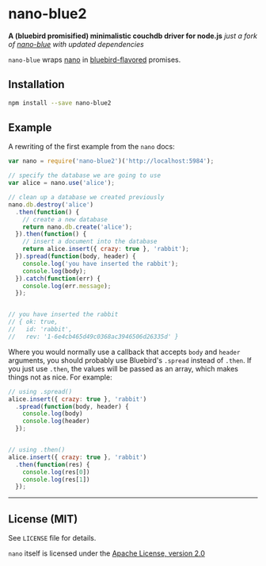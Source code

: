 # nano-blue2
**A (bluebird promisified) minimalistic couchdb driver for node.js**
*just a fork of [nano-blue](https://github.com/bdchauvette/nano-blue) with updated dependencies*

`nano-blue` wraps [nano][] in [bluebird-flavored][] promises.

[nano]: http://github.com/dscape/nano
[bluebird-flavored]: http://github.com/petkaantonov/bluebird

## Installation
```sh
npm install --save nano-blue2
```

## Example
A rewriting of the first example from the `nano` docs:

```javascript
var nano = require('nano-blue2')('http://localhost:5984');

// specify the database we are going to use
var alice = nano.use('alice');

// clean up a database we created previously
nano.db.destroy('alice')
  .then(function() {
    // create a new database
    return nano.db.create('alice');
  }).then(function() {
    // insert a document into the database
    return alice.insert({ crazy: true }, 'rabbit');
  }).spread(function(body, header) {
    console.log('you have inserted the rabbit');
    console.log(body);
  }).catch(function(err) {
    console.log(err.message);
  });


// you have inserted the rabbit
// { ok: true,
//   id: 'rabbit',
//   rev: '1-6e4cb465d49c0368ac3946506d26335d' }
```

Where you would normally use a callback that accepts `body` and `header`
arguments, you should probably use Bluebird's `.spread` instead of `.then`.  If
you just use `.then`, the values will be passed as an array, which makes things
not as nice. For example:

```javascript
// using .spread()
alice.insert({ crazy: true }, 'rabbit')
  .spread(function(body, header) {
    console.log(body)
    console.log(header)
  });


// using .then()
alice.insert({ crazy: true }, 'rabbit')
  .then(function(res) {
    console.log(res[0])
    console.log(res[1])
  });
```

---

## License (MIT)

See `LICENSE` file for details.

`nano` itself is licensed under the [Apache License, version 2.0]

[Apache License, version 2.0]: http://www.apache.org/licenses/LICENSE-2.0.html
